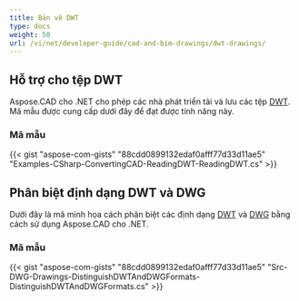 ```yaml
---
title: Bản vẽ DWT
type: docs
weight: 50
url: /vi/net/developer-guide/cad-and-bim-drawings/dwt-drawings/
---
```


## **Hỗ trợ cho tệp DWT**

Aspose.CAD cho .NET cho phép các nhà phát triển tải và lưu các tệp [DWT](https://docs.fileformat.com/cad/dwt/). Mã mẫu được cung cấp dưới đây để đạt được tính năng này.

### Mã mẫu

{{< gist "aspose-com-gists" "88cdd0899132edaf0afff77d33d11ae5" "Examples-CSharp-ConvertingCAD-ReadingDWT-ReadingDWT.cs" >}}

## **Phân biệt định dạng DWT và DWG**

Dưới đây là mã minh họa cách phân biệt các định dạng [DWT](https://docs.fileformat.com/cad/dwt/) và [DWG](https://docs.fileformat.com/cad/dwg/) bằng cách sử dụng Aspose.CAD cho .NET.

### Mã mẫu

{{< gist "aspose-com-gists" "88cdd0899132edaf0afff77d33d11ae5" "Src-DWG-Drawings-DistinguishDWTAndDWGFormats-DistinguishDWTAndDWGFormats.cs" >}}
